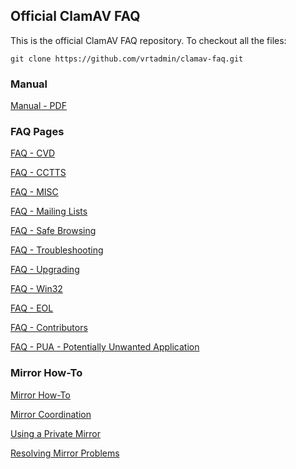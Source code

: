 ## Official ClamAV FAQ ##

This is the official ClamAV FAQ repository. To checkout all the files:

 `git clone https://github.com/vrtadmin/clamav-faq.git`

### Manual ###

[Manual - PDF](http://github.com/vrtadmin/clamav-faq/blob/master/manual/clamdoc.pdf)

### FAQ Pages ###

[FAQ - CVD](https://github.com/vrtadmin/clamav-faq/blob/master/faq/faq-cvd.md)

[FAQ - CCTTS](https://github.com/vrtadmin/clamav-faq/blob/master/faq/faq-cctts.md)

[FAQ - MISC](https://github.com/vrtadmin/clamav-faq/blob/master/faq/faq-misc.md)

[FAQ - Mailing Lists](https://github.com/vrtadmin/clamav-faq/blob/master/faq/faq-ml.md)

[FAQ - Safe Browsing](https://github.com/vrtadmin/clamav-faq/blob/master/faq/faq-safebrowsing.md)

[FAQ - Troubleshooting](https://github.com/vrtadmin/clamav-faq/blob/master/faq/faq-troubleshoot.md)

[FAQ - Upgrading](https://github.com/vrtadmin/clamav-faq/blob/master/faq/faq-upgrade.md)

[FAQ - Win32](https://github.com/vrtadmin/clamav-faq/blob/master/faq/faq-win32.md)

[FAQ - EOL](https://github.com/vrtadmin/clamav-faq/blob/master/faq/faq-eol.md)

[FAQ - Contributors](https://github.com/vrtadmin/clamav-faq/blob/master/faq/faq-contributors.md)

[FAQ - PUA - Potentially Unwanted Application](https://github.com/vrtadmin/clamav-faq/blob/master/faq/faq-pua.md)

### Mirror How-To ###

[Mirror How-To](https://github.com/vrtadmin/clamav-faq/blob/master/mirrors/MirrorHowto.md)

[Mirror Coordination](https://github.com/vrtadmin/clamav-faq/blob/master/mirrors/MirrorsCoordination.md)

[Using a Private Mirror](https://github.com/vrtadmin/clamav-faq/blob/master/mirrors/CvdPrivateMirror.md)

[Resolving Mirror Problems](https://github.com/vrtadmin/clamav-faq/blob/master/mirrors/MirrorProblems.md)
